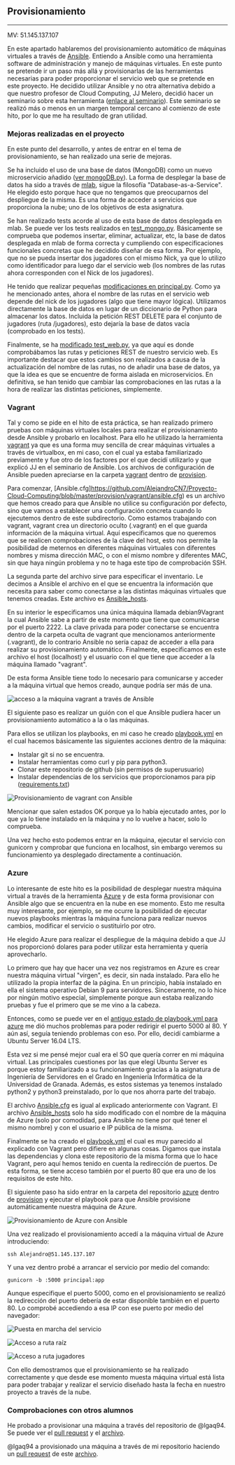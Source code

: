 ## Provisionamiento

---
MV: 51.145.137.107

En este apartado hablaremos del provisionamiento automático de máquinas virtuales a través de [Ansible](https://www.ansible.com/). Entiendo a Ansible como una herramienta software de administración y manejo de máquinas virtuales. En este punto se pretende ir un paso más allá y provisionarlas de las herramientas necesarias para poder proporcionar el servicio web que se pretende en este proyecto. He decidido utilizar Ansible y no otra alternativa debido a que nuestro profesor de Cloud Computing, JJ Melero, decidió hacer un seminario sobre esta herramienta ([enlace al seminario](https://www.youtube.com/watch?v=gFd9aj78_SM&t=1277s)). Este seminario se realizó más o menos en un margen temporal cercano al comienzo de este hito, por lo que me ha resultado de gran utilidad.

### Mejoras realizadas en el proyecto

En este punto del desarrollo, y antes de entrar en el tema de provisionamiento, se han realizado una serie de mejoras.

Se ha incluido el uso de una base de datos (MongoDB) como un nuevo microservicio añadido ([ver mongoDB.py](https://github.com/AlejandroCN7/Proyecto-Cloud-Computing/blob/master/mongoDB.py)). La forma de desplegar la base de datos ha sido a través de [mlab](https://mlab.com/), sigue la filosofía "Database-as-a-Service". He elegido esto porque hace que no tengamos que preocuparnos del despliegue de la misma. Es una forma de acceder a servicios que proporciona la nube; uno de los objetivos de esta asignatura.

Se han realizado tests acorde al uso de esta base de datos desplegada en mlab. Se puede ver los tests realizados en [test_mongo.py](https://github.com/AlejandroCN7/Proyecto-Cloud-Computing/blob/master/tests/test_mongo.py). Básicamente se comprueba que podemos insertar, eliminar, actualizar, etc, la base de datos desplegada en mlab de forma correcta y cumpliendo con especificaciones funcionales concretas que he decidido diseñar de esa forma. Por ejemplo, que no se pueda insertar dos jugadores con el mismo Nick, ya que lo utilizo como identificador para luego dar el servicio web (los nombres de las rutas ahora corresponden con el Nick de los jugadores).

He tenido que realizar pequeñas [modificaciones en principal.py](https://github.com/AlejandroCN7/Proyecto-Cloud-Computing/commit/a758285dfb726f4a80b5ed745ae6e2baa43dc6a1). Como ya he mencionado antes, ahora el nombre de las rutas en el servicio web depende del nick de los jugadores (algo que tiene mayor lógica). Utilizamos directamente la base de datos en lugar de un diccionario de Python para almacenar los datos. Incluida la petición REST DELETE para el conjunto de jugadores (ruta <ip>/jugadores), esto dejaría la base de datos vacía (comprobado en los tests).

Finalmente, se ha [modificado test_web.py](https://github.com/AlejandroCN7/Proyecto-Cloud-Computing/commit/6b6dbe458b0f0f52527f0f20cec18076301febfe#diff-b946cfc9c7d6cd8ba6ce887aa8cdcd44), ya que aquí es donde comprobábamos las rutas y peticiones REST de nuestro servicio web. Es importante destacar que estos cambios son realizados a causa de la actualización del nombre de las rutas, no de añadir una base de datos, ya que la idea es que se encuentre de forma aislada en microservicios. En definitiva, se han tenido que cambiar las comprobaciones en las rutas a la hora de realizar las distintas peticiones, simplemente.

### Vagrant

Tal y como se pide en el hito de esta práctica, se han realizado primero pruebas con máquinas virtuales locales para realizar el provisionamiento desde Ansible y probarlo en localhost. Para ello he utilizado la herramienta [vagrant](https://www.vagrantup.com/docs/index.html) ya que es una forma muy sencilla de crear máquinas virtuales a través de virtualbox, en mi caso, con el cual ya estaba familiarizado previamente y fue otro de los factores por el que decidí utilizarlo y que explicó JJ en el seminario de Ansible. Los archivos de configuración de Ansible pueden apreciarse en la carpeta [vagrant](https://github.com/AlejandroCN7/Proyecto-Cloud-Computing/tree/master/provision/vagrant) dentro de [provision](https://github.com/AlejandroCN7/Proyecto-Cloud-Computing/tree/master/provision).

Para comenzar, [Ansible.cfg]https://github.com/AlejandroCN7/Proyecto-Cloud-Computing/blob/master/provision/vagrant/ansible.cfg) es un archivo que hemos creado para que Ansible no utilice su configuración por defecto, sino que vamos a establecer una configuración concreta cuando lo ejecutemos dentro de este subdirectorio. Como estamos trabajando con vagrant, vagrant crea un directorio oculto (.vagrant) en el que guarda información de la máquina virtual. Aquí especificamos que no queremos que se realicen comprobaciones de la clave del host, esto nos permite la posibilidad de meternos en diferentes máquinas virtuales con diferentes nombres y misma dirección MAC, o con el mismo nombre y diferentes MAC, sin que haya ningún problema y no te haga este tipo de comprobación SSH.

La segunda parte del archivo sirve para especificar el inventario. Le decimos a Ansible el archivo en el que se encuentra la información que necesita para saber como conectarse a las distintas máquinas virtuales que tenemos creadas. Este archivo es [Ansible_hosts](https://github.com/AlejandroCN7/Proyecto-Cloud-Computing/blob/master/provision/vagrant/ansible_hosts).

En su interior le especificamos una única máquina llamada debian9Vagrant la cual Ansible sabe a partir de este momento que tiene que comunicarse por el puerto 2222. La clave privada para poder conectarse se encuentra dentro de la carpeta oculta de vagrant que mencionamos anteriormente (.vagrant), de lo contrario Ansible no sería capaz de acceder a ella para realizar su provisionamiento automático. Finalmente, especificamos en este archivo el host (localhost) y el usuario con el que tiene que acceder a la máquina llamado "vagrant".

De esta forma Ansible tiene todo lo necesario para comunicarse y acceder a la máquina virtual que hemos creado, aunque podría ser más de una.

![acceso a la máquina vagrant a través de Ansible](figuras/hito3/vagrant.png)

El siguiente paso es realizar un guión con el que Ansible pudiera hacer un provisionamiento automático a la o las máquinas.

Para ellos se utilizan los playbooks, en mi caso he creado [playbook.yml](https://github.com/AlejandroCN7/Proyecto-Cloud-Computing/blob/master/provision/vagrant/playbook.yml) en el cual hacemos básicamente las siguientes acciones dentro de la máquina:

- Instalar git si no se encuentra.
- Instalar herramientas como curl y pip para python3.
- Clonar este repositorio de github (sin permisos de superusuario)
- Instalar dependencias de los servicios que proporcionamos para pip ([requirements.txt](https://github.com/AlejandroCN7/Proyecto-Cloud-Computing/blob/master/requirements.txt))

![Provisionamiento de vagrant con Ansible](figuras/hito3/provisionamiento-vagrant.png)

Mencionar que salen estados OK porque ya lo había ejecutado antes, por lo que ya lo tiene instalado en la máquina y no lo vuelve a hacer, solo lo comprueba.

Una vez hecho esto podemos entrar en la máquina, ejecutar el servicio con gunicorn y comprobar que funciona en localhost, sin embargo veremos su funcionamiento ya desplegado directamente a continuación.

### Azure

Lo interesante de este hito es la posibilidad de desplegar nuestra máquina virtual a través de la herramienta [Azure](https://azure.microsoft.com/es-es/) y de esta forma provisionar con Ansible algo que se encuentra en la nube en ese momento. Esto me resulta muy interesante, por ejemplo, se me ocurre la posibilidad de ejecutar nuevos playbooks mientras la máquina funciona para realizar nuevos cambios, modificar el servicio o sustituirlo por otro.

He elegido Azure para realizar el despliegue de la máquina debido a que JJ nos proporcionó dolares para poder utilizar esta herramienta y quería aprovecharlo.

Lo primero que hay que hacer una vez nos registramos en Azure es crear nuestra máquina virtual "virgen", es decir, sin nada instalado. Para ello he utilizado la propia interfaz de la página. En un principio, había instalado en ella el sistema operativo Debian 9 para servidores. Sinceramente, no lo hice por ningún motivo especial, simplemente porque aun estaba realizando pruebas y fue el primero que se me vino a la cabeza.

Entonces, como se puede ver en el [antiguo estado de playbook.yml para azure](https://github.com/AlejandroCN7/Proyecto-Cloud-Computing/commit/1ed355fad1aceef9a691fc4093b10480474b798c) me dió muchos problemas para poder redirigir el puerto 5000 al 80. Y aún así, seguía teniendo problemas con eso. Por ello, decidí cambiarme a Ubuntu Server 16.04 LTS.

Esta vez si me pensé mejor cual era el SO que quería correr en mi máquina virtual. Las principales cuestiones por las que elegí Ubuntu Server es porque estoy familiarizado a su funcionamiento gracias a la asignatura de Ingeniería de Servidores en el Grado en Ingeniería Informática de la Universidad de Granada. Además, es estos sistemas ya tenemos instalado python2 y python3 preinstalado, por lo que nos ahorra parte del trabajo.

El archivo [Ansible.cfg](https://github.com/AlejandroCN7/Proyecto-Cloud-Computing/blob/master/provision/azure/ansible.cfg) es igual al explicado anteriormente con Vagrant. El archivo [Ansible_hosts](https://github.com/AlejandroCN7/Proyecto-Cloud-Computing/blob/master/provision/azure/ansible_hosts) solo ha sido modificado con el nombre de la máquina de Azure (solo por comodidad, para Ansible no tiene por qué tener el mismo nombre) y con el usuario e IP pública de la misma.

Finalmente se ha creado el [playbook.yml](https://github.com/AlejandroCN7/Proyecto-Cloud-Computing/blob/master/provision/azure/playbook.yml) el cual es muy parecido al explicado con Vagrant pero difiere en algunas cosas. Digamos que instala las dependencias y clona este repositorio de la misma forma que lo hace Vagrant, pero aquí hemos tenido en cuenta la redirección de puertos. De esta forma, se tiene acceso también por el puerto 80 que era uno de los requisitos de este hito.

El siguiente paso ha sido entrar en la carpeta del repositorio [azure](https://github.com/AlejandroCN7/Proyecto-Cloud-Computing/tree/master/provision/azure) dentro de [provision](https://github.com/AlejandroCN7/Proyecto-Cloud-Computing/tree/master/provision) y ejecutar el playbook para que Ansible provisione automáticamente nuestra máquina de Azure.

![Provisionamiento de Azure con Ansible](figuras/hito3/provisionamiento-azure.png)

Una vez realizado el provisionamiento accedí a la máquina virtual de Azure introduciendo:

`ssh Alejandro@51.145.137.107`

Y una vez dentro probé a arrancar el servicio por medio del comando:

`gunicorn -b :5000 principal:app`

Aunque especifique el puerto 5000, como en el provisionamiento se realizó la redirección del puerto debería de estar disponible también en el puerto 80. Lo comprobé accediendo a esa IP con ese puerto por medio del navegador:

![Puesta en marcha del servicio](figuras/hito3/servicio-azure.png)

![Acceso a ruta raíz](figuras/hito3/prueba-azure.png)

![Acceso a ruta jugadores](figuras/hito3/prueba2-azure.png)

Con ello demostramos que el provisionamiento se ha realizado correctamente y que desde ese momento muesta máquina virtual está lista para poder trabajar y realizar el servicio diseñado hasta la fecha en nuestro proyecto a través de la nube.

### Comprobaciones con otros alumnos

He probado a provisionar una máquina a través del repositorio de @lgaq94. Se puede ver el [pull request](https://github.com/luiisgallego/MII_CC_1819/commit/a26f2501515daf80dba1587316f0a05f8dd9afed) y el [archivo](https://github.com/luiisgallego/MII_CC_1819/blob/master/provision/Prueba_Provision/Prueba_provisionamiento.md).

@lgaq94 a provisionado una máquina a través de mi repositorio haciendo un [pull request](https://github.com/AlejandroCN7/Proyecto-Cloud-Computing/commit/c7021616b5e480bf5691ab11be3c09d98058a183) de este [archivo](https://github.com/AlejandroCN7/Proyecto-Cloud-Computing/blob/master/docs/comprobacionProvision.md).
